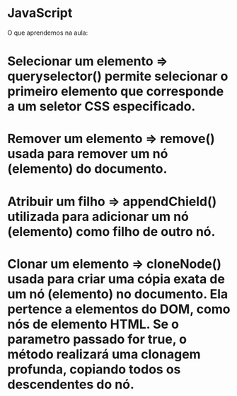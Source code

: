 # JavaScript

O que aprendemos na aula:

# Selecionar um elemento => queryselector() permite selecionar o primeiro elemento que corresponde a um seletor CSS especificado.

# Remover um elemento => remove() usada para remover um nó (elemento) do documento.

# Atribuir um filho => appendChield() utilizada para adicionar um nó (elemento) como filho de outro nó. 

# Clonar um elemento => cloneNode() usada para criar uma cópia exata de um nó (elemento) no documento. Ela pertence a elementos do DOM, como nós de elemento HTML. Se o parametro passado for true, o método realizará uma clonagem profunda, copiando todos os descendentes do nó.